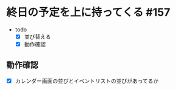 # 終日の予定を上に持ってくる #157

- todo
  - [x] 並び替える
  - [x] 動作確認

## 動作確認

- [x] カレンダー画面の並びとイベントリストの並びがあってるか

